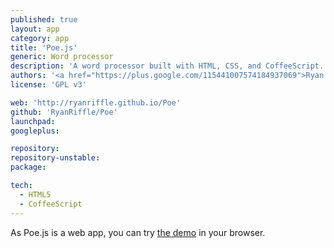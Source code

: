 ```yaml
---
published: true
layout: app
category: app
title: 'Poe.js'
generic: Word processor
description: 'A word processor built with HTML, CSS, and CoffeeScript. This application is following Writer Concept by spiceofdesign on DeviantArt.'
authors: '<a href="https://plus.google.com/115441007574184937069">Ryan Riffle</a>'
license: 'GPL v3'

web: 'http://ryanriffle.github.io/Poe'
github: 'RyanRiffle/Poe'
launchpad:
googleplus:

repository:
repository-unstable:
package:

tech:
  - HTML5
  - CoffeeScript
---
```


As Poe.js is a web app, you can try [the demo](http://ryanriffle.github.io/Poe/demo/app.html) in your browser.